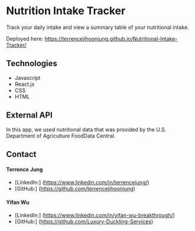 # Nutrition Intake Tracker
Track your daily intake and view a summary table of your nutritional intake.

Deployed here: https://terrencejihoonjung.github.io/Nutritional-Intake-Tracker/

## Technologies

* Javascript
* React.js
* CSS
* HTML

## External API

In this app, we used nutritional data that was provided by the U.S. Department of Agriculture FoodData Central.

## Contact

#### Terrence Jung
* [LinkedIn:] (https://www.linkedin.com/in/terrencejung/)
* [GitHub:] (https://github.com/terrencejihoonjung)

#### Yifan Wu
* [LinkedIn:] (https://www.linkedin.com/in/yifan-wu-breakthrough/)
* [GitHub:] (https://github.com/Luxury-Duckling-Services)
